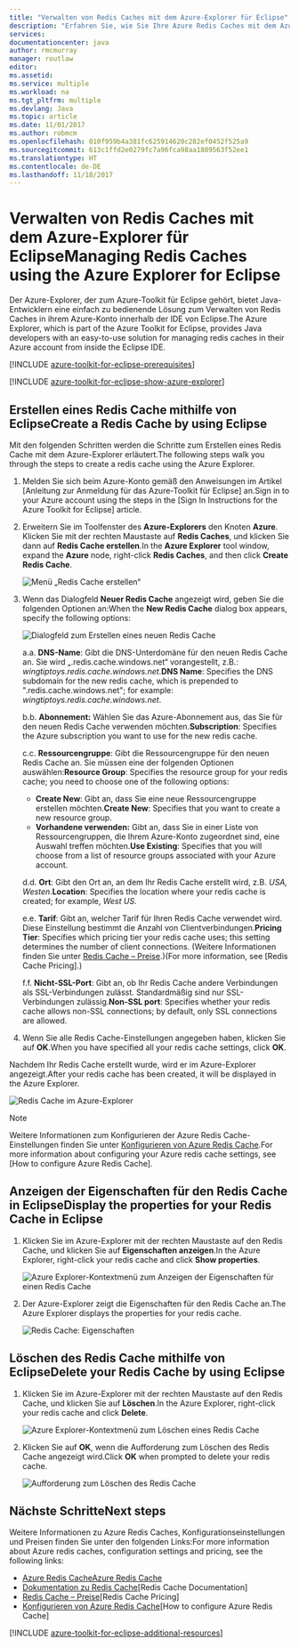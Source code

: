```yaml
---
title: "Verwalten von Redis Caches mit dem Azure-Explorer für Eclipse"
description: "Erfahren Sie, wie Sie Ihre Azure Redis Caches mit dem Azure-Explorer für Eclipse verwalten."
services: 
documentationcenter: java
author: rmcmurray
manager: routlaw
editor: 
ms.assetid: 
ms.service: multiple
ms.workload: na
ms.tgt_pltfrm: multiple
ms.devlang: Java
ms.topic: article
ms.date: 11/01/2017
ms.author: robmcm
ms.openlocfilehash: 010f959b4a381fc625914620c282ef0452f525a9
ms.sourcegitcommit: 613c1ffd2e0279fc7a96fca98aa1809563f52ee1
ms.translationtype: HT
ms.contentlocale: de-DE
ms.lasthandoff: 11/18/2017
---
```

# <a name="managing-redis-caches-using-the-azure-explorer-for-eclipse"></a><span data-ttu-id="ae83b-103">Verwalten von Redis Caches mit dem Azure-Explorer für Eclipse</span><span class="sxs-lookup"><span data-stu-id="ae83b-103">Managing Redis Caches using the Azure Explorer for Eclipse</span></span>

<span data-ttu-id="ae83b-104">Der Azure-Explorer, der zum Azure-Toolkit für Eclipse gehört, bietet Java-Entwicklern eine einfach zu bedienende Lösung zum Verwalten von Redis Caches in ihrem Azure-Konto innerhalb der IDE von Eclipse.</span><span class="sxs-lookup"><span data-stu-id="ae83b-104">The Azure Explorer, which is part of the Azure Toolkit for Eclipse, provides Java developers with an easy-to-use solution for managing redis caches in their Azure account from inside the Eclipse IDE.</span></span>

[!INCLUDE [azure-toolkit-for-eclipse-prerequisites](../includes/azure-toolkit-for-eclipse-prerequisites.md)]

[!INCLUDE [azure-toolkit-for-eclipse-show-azure-explorer](../includes/azure-toolkit-for-eclipse-show-azure-explorer.md)]

## <a name="create-a-redis-cache-by-using-eclipse"></a><span data-ttu-id="ae83b-105">Erstellen eines Redis Cache mithilfe von Eclipse</span><span class="sxs-lookup"><span data-stu-id="ae83b-105">Create a Redis Cache by using Eclipse</span></span>

<span data-ttu-id="ae83b-106">Mit den folgenden Schritten werden die Schritte zum Erstellen eines Redis Cache mit dem Azure-Explorer erläutert.</span><span class="sxs-lookup"><span data-stu-id="ae83b-106">The following steps walk you through the steps to create a redis cache using the Azure Explorer.</span></span>

1. <span data-ttu-id="ae83b-107">Melden Sie sich beim Azure-Konto gemäß den Anweisungen im Artikel [Anleitung zur Anmeldung für das Azure-Toolkit für Eclipse] an.</span><span class="sxs-lookup"><span data-stu-id="ae83b-107">Sign in to your Azure account using the steps in the [Sign In Instructions for the Azure Toolkit for Eclipse] article.</span></span>

1. <span data-ttu-id="ae83b-108">Erweitern Sie im Toolfenster des **Azure-Explorers** den Knoten **Azure**. Klicken Sie mit der rechten Maustaste auf **Redis Caches**, und klicken Sie dann auf **Redis Cache erstellen**.</span><span class="sxs-lookup"><span data-stu-id="ae83b-108">In the **Azure Explorer** tool window, expand the **Azure** node, right-click **Redis Caches**, and then click **Create Redis Cache**.</span></span>

   ![Menü „Redis Cache erstellen“][CR01]

1. <span data-ttu-id="ae83b-110">Wenn das Dialogfeld **Neuer Redis Cache** angezeigt wird, geben Sie die folgenden Optionen an:</span><span class="sxs-lookup"><span data-stu-id="ae83b-110">When the **New Redis Cache** dialog box appears, specify the following options:</span></span>

   ![Dialogfeld zum Erstellen eines neuen Redis Cache][CR02]

   <span data-ttu-id="ae83b-112">a.</span><span class="sxs-lookup"><span data-stu-id="ae83b-112">a.</span></span> <span data-ttu-id="ae83b-113">**DNS-Name**: Gibt die DNS-Unterdomäne für den neuen Redis Cache an. Sie wird „.redis.cache.windows.net“ vorangestellt, z.B.: *wingtiptoys.redis.cache.windows.net*.</span><span class="sxs-lookup"><span data-stu-id="ae83b-113">**DNS Name**: Specifies the DNS subdomain for the new redis cache, which is prepended to ".redis.cache.windows.net"; for example: *wingtiptoys.redis.cache.windows.net*.</span></span>

   <span data-ttu-id="ae83b-114">b.</span><span class="sxs-lookup"><span data-stu-id="ae83b-114">b.</span></span> <span data-ttu-id="ae83b-115">**Abonnement:** Wählen Sie das Azure-Abonnement aus, das Sie für den neuen Redis Cache verwenden möchten.</span><span class="sxs-lookup"><span data-stu-id="ae83b-115">**Subscription**: Specifies the Azure subscription you want to use for the new redis cache.</span></span>

   <span data-ttu-id="ae83b-116">c.</span><span class="sxs-lookup"><span data-stu-id="ae83b-116">c.</span></span> <span data-ttu-id="ae83b-117">**Ressourcengruppe**: Gibt die Ressourcengruppe für den neuen Redis Cache an. Sie müssen eine der folgenden Optionen auswählen:</span><span class="sxs-lookup"><span data-stu-id="ae83b-117">**Resource Group**: Specifies the resource group for your redis cache; you need to choose one of the following options:</span></span>
      * <span data-ttu-id="ae83b-118">**Create New**: Gibt an, dass Sie eine neue Ressourcengruppe erstellen möchten.</span><span class="sxs-lookup"><span data-stu-id="ae83b-118">**Create New**: Specifies that you want to create a new resource group.</span></span>
      * <span data-ttu-id="ae83b-119">**Vorhandene verwenden:** Gibt an, dass Sie in einer Liste von Ressourcengruppen, die Ihrem Azure-Konto zugeordnet sind, eine Auswahl treffen möchten.</span><span class="sxs-lookup"><span data-stu-id="ae83b-119">**Use Existing**: Specifies that you will choose from a list of resource groups associated with your Azure account.</span></span>

   <span data-ttu-id="ae83b-120">d.</span><span class="sxs-lookup"><span data-stu-id="ae83b-120">d.</span></span> <span data-ttu-id="ae83b-121">**Ort**: Gibt den Ort an, an dem Ihr Redis Cache erstellt wird, z.B. *USA, Westen*.</span><span class="sxs-lookup"><span data-stu-id="ae83b-121">**Location**: Specifies the location where your redis cache is created; for example, *West US*.</span></span>

   <span data-ttu-id="ae83b-122">e.</span><span class="sxs-lookup"><span data-stu-id="ae83b-122">e.</span></span> <span data-ttu-id="ae83b-123">**Tarif**: Gibt an, welcher Tarif für Ihren Redis Cache verwendet wird. Diese Einstellung bestimmt die Anzahl von Clientverbindungen.</span><span class="sxs-lookup"><span data-stu-id="ae83b-123">**Pricing Tier**: Specifies which pricing tier your redis cache uses; this setting determines the number of client connections.</span></span> <span data-ttu-id="ae83b-124">(Weitere Informationen finden Sie unter [Redis Cache – Preise].)</span><span class="sxs-lookup"><span data-stu-id="ae83b-124">(For more information, see [Redis Cache Pricing].)</span></span>

   <span data-ttu-id="ae83b-125">f.</span><span class="sxs-lookup"><span data-stu-id="ae83b-125">f.</span></span> <span data-ttu-id="ae83b-126">**Nicht-SSL-Port**: Gibt an, ob Ihr Redis Cache andere Verbindungen als SSL-Verbindungen zulässt. Standardmäßig sind nur SSL-Verbindungen zulässig.</span><span class="sxs-lookup"><span data-stu-id="ae83b-126">**Non-SSL port**: Specifies whether your redis cache allows non-SSL connections; by default, only SSL connections are allowed.</span></span>

1. <span data-ttu-id="ae83b-127">Wenn Sie alle Redis Cache-Einstellungen angegeben haben, klicken Sie auf **OK**.</span><span class="sxs-lookup"><span data-stu-id="ae83b-127">When you have specified all your redis cache settings, click **OK**.</span></span>

<span data-ttu-id="ae83b-128">Nachdem Ihr Redis Cache erstellt wurde, wird er im Azure-Explorer angezeigt.</span><span class="sxs-lookup"><span data-stu-id="ae83b-128">After your redis cache has been created, it will be displayed in the Azure Explorer.</span></span>

   ![Redis Cache im Azure-Explorer][CR03]

> [!NOTE]
>
> <span data-ttu-id="ae83b-130">Weitere Informationen zum Konfigurieren der Azure Redis Cache-Einstellungen finden Sie unter [Konfigurieren von Azure Redis Cache].</span><span class="sxs-lookup"><span data-stu-id="ae83b-130">For more information about configuring your Azure redis cache settings, see [How to configure Azure Redis Cache].</span></span>
>

## <a name="display-the-properties-for-your-redis-cache-in-eclipse"></a><span data-ttu-id="ae83b-131">Anzeigen der Eigenschaften für den Redis Cache in Eclipse</span><span class="sxs-lookup"><span data-stu-id="ae83b-131">Display the properties for your Redis Cache in Eclipse</span></span>

1. <span data-ttu-id="ae83b-132">Klicken Sie im Azure-Explorer mit der rechten Maustaste auf den Redis Cache, und klicken Sie auf **Eigenschaften anzeigen**.</span><span class="sxs-lookup"><span data-stu-id="ae83b-132">In the Azure Explorer, right-click your redis cache and click **Show properties**.</span></span>

   ![Azure Explorer-Kontextmenü zum Anzeigen der Eigenschaften für einen Redis Cache][SP01]

1. <span data-ttu-id="ae83b-134">Der Azure-Explorer zeigt die Eigenschaften für den Redis Cache an.</span><span class="sxs-lookup"><span data-stu-id="ae83b-134">The Azure Explorer displays the properties for your redis cache.</span></span>

   ![Redis Cache: Eigenschaften][SP02]

## <a name="delete-your-redis-cache-by-using-eclipse"></a><span data-ttu-id="ae83b-136">Löschen des Redis Cache mithilfe von Eclipse</span><span class="sxs-lookup"><span data-stu-id="ae83b-136">Delete your Redis Cache by using Eclipse</span></span>

1. <span data-ttu-id="ae83b-137">Klicken Sie im Azure-Explorer mit der rechten Maustaste auf den Redis Cache, und klicken Sie auf **Löschen**.</span><span class="sxs-lookup"><span data-stu-id="ae83b-137">In the Azure Explorer, right-click your redis cache and click **Delete**.</span></span>

   ![Azure Explorer-Kontextmenü zum Löschen eines Redis Cache][DE01]

1. <span data-ttu-id="ae83b-139">Klicken Sie auf **OK**, wenn die Aufforderung zum Löschen des Redis Cache angezeigt wird.</span><span class="sxs-lookup"><span data-stu-id="ae83b-139">Click **OK** when prompted to delete your redis cache.</span></span>

   ![Aufforderung zum Löschen des Redis Cache][DE02]

## <a name="next-steps"></a><span data-ttu-id="ae83b-141">Nächste Schritte</span><span class="sxs-lookup"><span data-stu-id="ae83b-141">Next steps</span></span>

<span data-ttu-id="ae83b-142">Weitere Informationen zu Azure Redis Caches, Konfigurationseinstellungen und Preisen finden Sie unter den folgenden Links:</span><span class="sxs-lookup"><span data-stu-id="ae83b-142">For more information about Azure redis caches, configuration settings and pricing, see the following links:</span></span>

* <span data-ttu-id="ae83b-143">[Azure Redis Cache]</span><span class="sxs-lookup"><span data-stu-id="ae83b-143">[Azure Redis Cache]</span></span>
* <span data-ttu-id="ae83b-144">[Dokumentation zu Redis Cache]</span><span class="sxs-lookup"><span data-stu-id="ae83b-144">[Redis Cache Documentation]</span></span>
* <span data-ttu-id="ae83b-145">[Redis Cache – Preise]</span><span class="sxs-lookup"><span data-stu-id="ae83b-145">[Redis Cache Pricing]</span></span>
* <span data-ttu-id="ae83b-146">[Konfigurieren von Azure Redis Cache]</span><span class="sxs-lookup"><span data-stu-id="ae83b-146">[How to configure Azure Redis Cache]</span></span>

[!INCLUDE [azure-toolkit-for-eclipse-additional-resources](../includes/azure-toolkit-for-eclipse-additional-resources.md)]

<!-- URL List -->

[Redis Cache – Preise]: https://azure.microsoft.com/pricing/details/cache/
[Azure Redis Cache]: https://azure.microsoft.com/services/cache/
[Dokumentation zu Redis Cache]: /azure/redis-cache/
[Konfigurieren von Azure Redis Cache]: /azure/redis-cache/cache-configure

<!-- IMG List -->

[CR01]: media/azure-toolkit-for-eclipse-managing-redis-caches-using-azure-explorer/CR01.png
[CR02]: media/azure-toolkit-for-eclipse-managing-redis-caches-using-azure-explorer/CR02.png
[CR03]: media/azure-toolkit-for-eclipse-managing-redis-caches-using-azure-explorer/CR03.png

[SP01]: media/azure-toolkit-for-eclipse-managing-redis-caches-using-azure-explorer/SP01.png
[SP02]: media/azure-toolkit-for-eclipse-managing-redis-caches-using-azure-explorer/SP02.png

[DE01]: media/azure-toolkit-for-eclipse-managing-redis-caches-using-azure-explorer/DE01.png
[DE02]: media/azure-toolkit-for-eclipse-managing-redis-caches-using-azure-explorer/DE02.png

